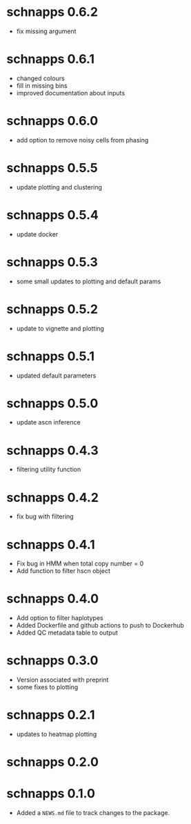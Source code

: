 # schnapps 0.6.2

* fix missing argument

# schnapps 0.6.1

* changed colours
* fill in missing bins
* improved documentation about inputs

# schnapps 0.6.0

* add option to remove noisy cells from phasing

# schnapps 0.5.5

* update plotting and clustering

# schnapps 0.5.4

* update docker

# schnapps 0.5.3

* some small updates to plotting and default params

# schnapps 0.5.2

* update to vignette and plotting

# schnapps 0.5.1

* updated default parameters

# schnapps 0.5.0

* update ascn inference

# schnapps 0.4.3

* filtering utility function

# schnapps 0.4.2

* fix bug with filtering

# schnapps 0.4.1

* Fix bug in HMM when total copy number = 0
* Add function to filter hscn object

# schnapps 0.4.0

* Add option to filter haplotypes
* Added Dockerfile and github actions to push to Dockerhub
* Added QC metadata table to output

# schnapps 0.3.0

* Version associated with preprint
* some fixes to plotting

# schnapps 0.2.1

* updates to heatmap plotting

# schnapps 0.2.0

# schnapps 0.1.0

* Added a `NEWS.md` file to track changes to the package.
